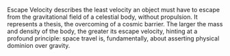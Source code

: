 
Escape Velocity describes the least velocity an object must have to escape from the gravitational field of a celestial body, without propulsion. It represents a thesis, the overcoming of a cosmic barrier. The larger the mass and density of the body, the greater its escape velocity, hinting at a profound principle: space travel is, fundamentally, about asserting physical dominion over gravity.

